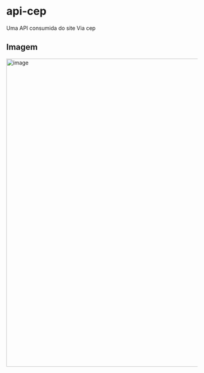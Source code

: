 # api-cep
Uma API consumida do site Via cep

## Imagem

<img width="1685" height="810" alt="image" src="https://github.com/user-attachments/assets/259ac424-1e11-44e4-86e4-580bdb127c60" />
